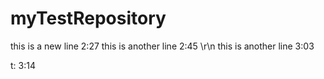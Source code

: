 # myTestRepository

this is a new line 2:27
this is another line 2:45
\r\n
this is another line 3:03


t: 3:14
